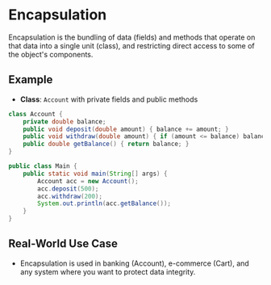 # Encapsulation

Encapsulation is the bundling of data (fields) and methods that operate on that data into a single unit (class), and restricting direct access to some of the object's components.

## Example
- **Class**: `Account` with private fields and public methods

```java
class Account {
    private double balance;
    public void deposit(double amount) { balance += amount; }
    public void withdraw(double amount) { if (amount <= balance) balance -= amount; }
    public double getBalance() { return balance; }
}

public class Main {
    public static void main(String[] args) {
        Account acc = new Account();
        acc.deposit(500);
        acc.withdraw(200);
        System.out.println(acc.getBalance());
    }
}
```

## Real-World Use Case
- Encapsulation is used in banking (Account), e-commerce (Cart), and any system where you want to protect data integrity.